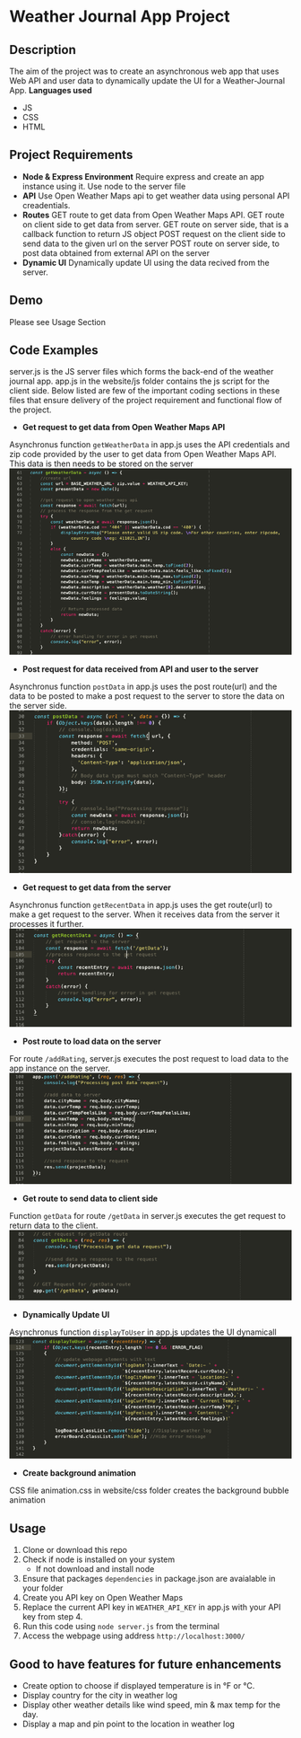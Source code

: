 # Weather Journal App Project

## Description
The aim of the project was to create an asynchronous web app that uses Web API and user data to dynamically update the UI for a Weather-Journal App.
**Languages used**
- JS
- CSS
- HTML

## Project Requirements
- **Node & Express Environment**
	Require express and create an app instance using it.
	Use node to the server file
- **API**
	Use Open Weather Maps api to get weather data using personal API creadentials.
- **Routes**
	GET route to get data from Open Weather Maps API.
	GET route on client side to get data from server.
	GET route on server side, that is a callback function to return JS object
	POST request on the client side to send data to the given url on the server
	POST route on server side, to post data obtained from external API on the server
- **Dynamic UI**
	Dynamically update UI using the data recived from the server.

## Demo
Please see Usage Section

## Code Examples
server.js is the JS server files which forms the back-end of the weather journal app.
app.js in the website/js folder contains the js script for the client side.
Below listed are few of the important coding sections in these files that ensure delivery of
the project requirement and functional flow of the project.

- **Get request to get data from Open Weather Maps API**

Asynchronus function ```getWeatherData``` in app.js uses the API credentials and zip code provided by the user to get data from Open Weather Maps API. This data is then needs to be stored on the server
![getWeatherData function](website/images/getWeatherData.png)


- **Post request for data received from API and user to the server**

Asynchronus function ```postData``` in app.js uses the post route(url) and the data to be posted to make a post request to the server to store the data on the server side.
![postData function](website/images/postData.png)


- **Get request to get data from the server**

Asynchronus function ```getRecentData``` in app.js uses the get route(url) to make a get request to the server. When it receives data from the server it processes it further.
![getRecentData function](website/images/getRecentData.png)


- **Post route to load data on the server**

For route ```/addRating```, server.js executes the post request to load data to the app instance on the server.
![addRating function](website/images/addRating.png)


- **Get route to send data to client side**

Function ```getData``` for route ```/getData``` in server.js executes the get request to return data to the client.
![getData function](website/images/getData.png)


- **Dynamically Update UI**

Asynchronus function ```displayToUser``` in app.js updates the UI dynamicall
![displayToUser function](website/images/displayToUser.png)


- **Create background animation**

CSS file animation.css in website/css folder creates the background bubble animation



## Usage
1. Clone or download this repo
2. Check if node is installed on your system
	- If not download and install node
3. Ensure that packages ```dependencies``` in package.json are avaialable in your folder
4. Create you API key on Open Weather Maps
5. Replace the current API key in `WEATHER_API_KEY` in app.js with your API key from step 4.
6. Run this code using `node server.js` from the terminal
7. Access the webpage using address `http://localhost:3000/`

## Good to have features for future enhancements
- Create option to choose if displayed temperature is in °F or °C.
- Display country for the city in weather log
- Display other weather details like wind speed, min & max temp for the day.
- Display a map and pin point to the location in weather log